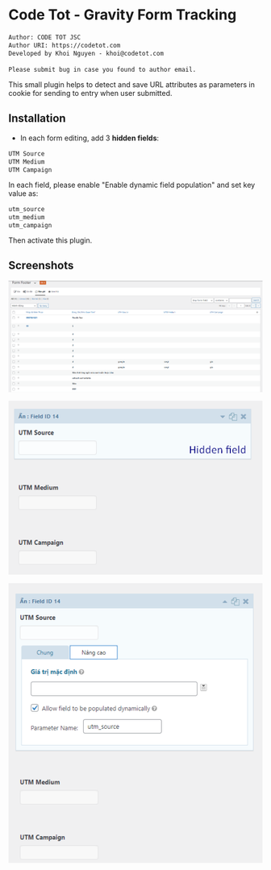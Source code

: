 # Code Tot - Gravity Form Tracking

```
Author: CODE TOT JSC
Author URI: https://codetot.com
Developed by Khoi Nguyen - khoi@codetot.com

Please submit bug in case you found to author email.
```

This small plugin helps to detect and save URL attributes as parameters in cookie for sending to entry when user submitted.

## Installation

- In each form editing, add 3 **hidden fields**:

```
UTM Source
UTM Medium
UTM Campaign
```

In each field, please enable "Enable dynamic field population" and set key value as:

```
utm_source
utm_medium
utm_campaign
```

Then activate this plugin.

## Screenshots

![Visible data in Entries](assets/screenshot-1.png)

![Hidden field setting](assets/screenshot-2.png)

![Configure dynamic parameter on hidden field settings](assets/screenshot-3.png)
